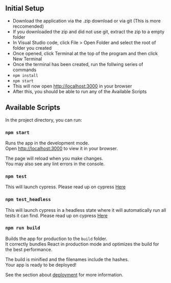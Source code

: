 ## Initial Setup

- Download the application via the .zip download or via git (This is more reccomended)
- If you downloaded the zip and did not use git, extract the zip to a empty folder
- In Visual Studio code, click File > Open Folder and select the root of folder you created
- Once opened, click Terminal at the top of the program and then click New Terminal
- Once the terminal has been created, run the follwing series of commands
- `npm install`
- `npm start`
- This will now open [http://localhost:3000](http://localhost:3000) in your browser
- After this, you should be able to run any of the Available Scripts

## Available Scripts

In the project directory, you can run:

### `npm start`

Runs the app in the development mode.\
Open [http://localhost:3000](http://localhost:3000) to view it in your browser.

The page will reload when you make changes.\
You may also see any lint errors in the console.

### `npm test`

This will launch cypress. Please read up on cypress [Here](https://docs.cypress.io/guides/getting-started/opening-the-app) 

### `npm test_headless`

This will launch cypress in a headless state where it will automatically run all tests it can find. Please read up on cypress [Here](https://docs.cypress.io/guides/getting-started/opening-the-app) 

### `npm run build`

Builds the app for production to the `build` folder.\
It correctly bundles React in production mode and optimizes the build for the best performance.

The build is minified and the filenames include the hashes.\
Your app is ready to be deployed!

See the section about [deployment](https://facebook.github.io/create-react-app/docs/deployment) for more information.

